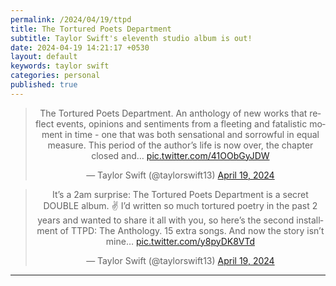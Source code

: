 ```yaml
---
permalink: /2024/04/19/ttpd
title: The Tortured Poets Department 
subtitle: Taylor Swift's eleventh studio album is out!
date: 2024-04-19 14:21:17 +0530
layout: default
keywords: taylor swift
categories: personal
published: true
---
```


<center>
<blockquote class="twitter-tweet">
<p lang="en" dir="ltr">The Tortured Poets Department. An anthology of new works that
reflect events, opinions and
sentiments from a fleeting and fatalistic moment in time - one that was both
sensational and sorrowful in equal
measure. This period of the author’s life is now over, the chapter closed and…
<a href="https://t.co/41OObGyJDW">pic.twitter.com/41OObGyJDW</a>
</p>&mdash;
Taylor Swift (@taylorswift13) <a
href="https://twitter.com/taylorswift13/status/1781171613058097619?ref_src=twsrc%5Etfw">April
19, 2024</a>
</blockquote>
<script async src="https://platform.twitter.com/widgets.js" charset="utf-8"></script>
<blockquote class="twitter-tweet">

<p lang="en" dir="ltr">It’s a 2am surprise: The Tortured Poets Department is a
secret DOUBLE album. ✌️ I’d written
so much tortured poetry in the past 2 years and wanted to share it all with you,
so here’s the second
installment of TTPD: The Anthology. 15 extra songs. And now the story isn’t
mine… <a href="https://t.co/y8pyDK8VTd">pic.twitter.com/y8pyDK8VTd</a></p>
&mdash; Taylor Swift (@taylorswift13) <a
href="https://twitter.com/taylorswift13/status/1781201469753950677?ref_src=twsrc%5Etfw">April
19, 2024</a>
</blockquote>
<script async src="https://platform.twitter.com/widgets.js" charset="utf-8"></script>
</center>

---
